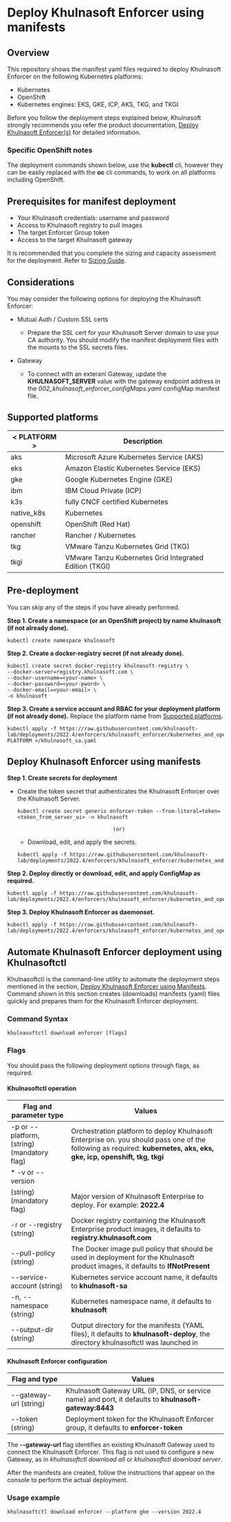 
# Deploy Khulnasoft Enforcer using manifests
## Overview

This repository shows the manifest yaml files required to deploy Khulnasoft Enforcer on the following Kubernetes platforms:
* Kubernetes 
* OpenShift 
* Kubernetes engines: EKS, GKE, ICP, AKS, TKG, and TKGI

Before you follow the deployment steps explained below, Khulnasoft strongly recommends you refer the product documentation, [Deploy Khulnasoft Enforcer(s)](https://docs.khulnasoft.com/docs/deploy-k8s-khulnasoft-enforcers) for detailed information.

### Specific OpenShift notes
The deployment commands shown below, use the **kubectl** cli, however they can be easliy replaced with the **oc** cli commands, to work on all platforms including OpenShift.

## Prerequisites for manifest deployment

- Your Khulnasoft credentials: username and password
- Access to Khulnasoft registry to pull images
- The target Enforcer Group token 
- Access to the target Khulnasoft gateway 

It is recommended that you complete the sizing and capacity assessment for the deployment. Refer to [Sizing Guide](https://docs.khulnasoft.com/docs/sizing-guide).

## Considerations

You may consider the following options for deploying the Khulnasoft Enforcer:

- Mutual Auth / Custom SSL certs

  - Prepare the SSL cert for your Khulnasoft Server domain to use your CA authority. You should modify the manifest deployment files with the mounts to the SSL secrets files. 

- Gateway
  
  - To connect with an exteranl Gateway, update the **KHULNASOFT_SERVER** value with the gateway endpoint address in the *002_khulnasoft_enforcer_configMaps.yaml* configMap manifest file.

## Supported platforms
| < PLATFORM >              | Description                                                  |
| ---------------------- | ------------------------------------------------------------ |
| aks | Microsoft Azure Kubernetes Service (AKS)    |
| eks | Amazon Elastic Kubernetes Service (EKS) |
| gke | Google Kubernetes Engine (GKE) |
| ibm | IBM Cloud Private (ICP) |
| k3s | fully CNCF certified Kubernetes |
| native_k8s | Kubernetes |
| openshift | OpenShift (Red Hat) |
| rancher | Rancher / Kubernetes |
| tkg | VMware Tanzu Kubernetes Grid (TKG) |
| tkgi | VMware Tanzu Kubernetes Grid Integrated Edition (TKGI) |

## Pre-deployment
You can skip any of the steps if you have already performed.

**Step 1. Create a namespace (or an OpenShift project) by name khulnasoft (if not already done).**

   ```SHELL
   kubectl create namespace khulnasoft
   ```

**Step 2. Create a docker-registry secret (if not already done).**

```SHELL
kubectl create secret docker-registry khulnasoft-registry \
--docker-server=registry.khulnasoft.com \
--docker-username=<your-name> \
--docker-password=<your-pword> \
--docker-email=<your-email> \
-n khulnasoft
   ```

**Step 3. Create a service account and RBAC for your deployment platform (if not already done).** Replace the platform name from [Supported platforms](#supported-platforms).

   ```SHELL
   kubectl apply -f https://raw.githubusercontent.com/khulnasoft-lab/deployments/2022.4/enforcers/khulnasoft_enforcer/kubernetes_and_openshift/manifests/001_khulnasoft_enforcer_rbac/< PLATFORM >/khulnasoft_sa.yaml
   ```

## Deploy Khulnasoft Enforcer using manifests

**Step 1. Create secrets for deployment**

   * Create the token secret that authenticates the Khulnasoft Enforcer over the Khulnasoft Server.

      ```SHELL
      kubectl create secret generic enforcer-token --from-literal=token=<token_from_server_ui> -n khulnasoft
      ```

                                        (or)

     * Download, edit, and apply the secrets.

      ```SHELL
      kubectl apply -f https://raw.githubusercontent.com/khulnasoft-lab/deployments/2022.4/enforcers/khulnasoft_enforcer/kubernetes_and_openshift/manifests/003_khulnasoft_enforcer_secrets.yaml
      ```    

**Step 2. Deploy directly or download, edit, and apply ConfigMap as required.**

```SHELL
kubectl apply -f https://raw.githubusercontent.com/khulnasoft-lab/deployments/2022.4/enforcers/khulnasoft_enforcer/kubernetes_and_openshift/manifests/002_khulnasoft_enforcer_configMap.yaml
```

**Step 3. Deploy Khulnasoft Enforcer as daemonset.**

```SHELL
kubectl apply -f https://raw.githubusercontent.com/khulnasoft-lab/deployments/2022.4/enforcers/khulnasoft_enforcer/kubernetes_and_openshift/manifests/004_khulnasoft_enforcer_daemonset.yaml
```

## Automate Khulnasoft Enforcer deployment using Khulnasoftctl
Khulnasoftctl is the command-line utility to automate the deployment steps mentioned in the section, [Deploy Khulnasoft Enforcer using Manifests](#deploy-khulnasoft-enforcer-using-manifests). Command shown in this section creates (downloads) manifests (yaml) files quickly and prepares them for the Khulnasoft Enforcer deployment.

### Command Syntax

```SHELL
khulnasoftctl download enforcer [flags]
```

### Flags
You should pass the following deployment options through flags, as required.

#### Khulnasoftctl operation

Flag and parameter type              | Values                                                |
| ---------------------- | ------------------------------------------------------------ |
| -p or --platform, (string) (mandatory flag) | Orchestration platform to deploy Khulnasoft Enterprise on. you should pass one of the following as required: **kubernetes, aks, eks, gke, icp, openshift, tkg, tkgi**    |
| * -v or --version
(string) (mandatory flag) | Major version of Khulnasoft Enterprise to deploy. For example: **2022.4** |
| -r or --registry (string) | Docker registry containing the Khulnasoft Enterprise product images, it defaults to **registry.khulnasoft.com** |
| --pull-policy (string) | The Docker image pull policy that should be used in deployment for the Khulnasoft product images, it defaults to **IfNotPresent** |
| --service-account (string) | Kubernetes service account name, it defaults to **khulnasoft-sa** |
| -n, --namespace (string) | Kubernetes namespace name, it defaults to **khulnasoft** |
| --output-dir (string) | Output directory for the manifests (YAML files), it defaults to **khulnasoft-deploy**, the directory khulnasoftctl was launched in |

#### Khulnasoft Enforcer configuration

Flag and type              | Values                                                |
| ---------------------- | ------------------------------------------------------------ |
| --gateway-url (string) | Khulnasoft Gateway URL (IP, DNS, or service name) and port, it defaults to **khulnasoft-gateway:8443**|
| --token (string) | Deployment token for the Khulnasoft Enforcer group, it defaults to **enforcer-token**|

The **--gateway-url** flag identifies an existing Khulnasoft Gateway used to connect the Khulnasoft Enforcer. This flag is not used to configure a new Gateway, as in *khulnasoftctl download all* or *khulnasoftctl download server*.

After the manifests are created, follow the instructions that appear on the console to perform the actual deployment.

### Usage example 

```SHELL
khulnasoftctl download enforcer --platform gke --version 2022.4
```